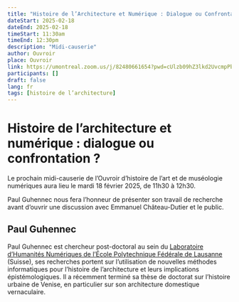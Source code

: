 ```yaml
---
title: "Histoire de l’Architecture et Numérique : Dialogue ou Confrontation ?"
dateStart: 2025-02-18
dateEnd: 2025-02-18
timeStart: 11:30am
timeEnd: 12:30pm
description: "Midi-causerie"
author: Ouvroir
place: Ouvroir
link: https://umontreal.zoom.us/j/82480661654?pwd=cUlzb09hZ3lkd2UvcmpPbTdmQkZBQT09
participants: []
draft: false
lang: fr
tags: [histoire de l’architecture]
---
```


# Histoire de l’architecture et numérique : dialogue ou confrontation ?

Le prochain midi-causerie de l’Ouvroir d’histoire de l’art et de muséologie numériques aura lieu le mardi 18 février 2025, de 11h30 à 12h30.

Paul Guhennec nous fera l’honneur de présenter son travail de recherche avant d’ouvrir une discussion avec Emmanuel Château-Dutier et le public.  

## Paul Guhennec

Paul Guhennec est chercheur post-doctoral au sein du [Laboratoire d’Humanités Numériques de l’École Polytechnique Fédérale de Lausanne](https://www.epfl.ch/labs/dhlab/) (Suisse), ses recherches portent sur l’utilisation de nouvelles méthodes informatiques pour l’histoire de l’architecture et leurs implications épistémologiques. Il a récemment terminé sa thèse de doctorat sur l’histoire urbaine de Venise, en particulier sur son architecture domestique vernaculaire.

